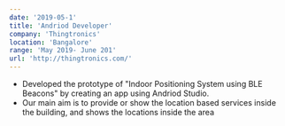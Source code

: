 ```yaml
---
date: '2019-05-1'
title: 'Andriod Developer'
company: 'Thingtronics'
location: 'Bangalore'
range: 'May 2019- June 201'
url: 'http://thingtronics.com/'
---
```


- Developed the prototype of "Indoor Positioning System using BLE Beacons" by creating an app using Andriod Studio.
- Our main aim is to provide or show the location based services inside the building, and shows the locations inside the area
